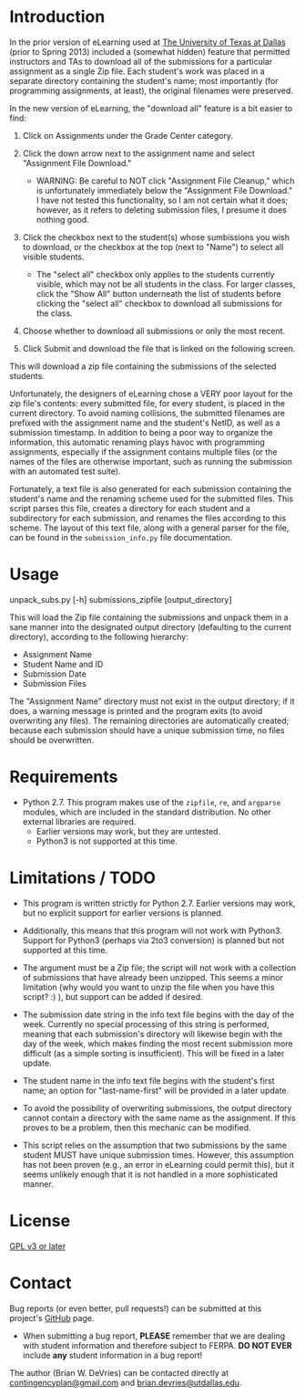 Introduction
============

In the prior version of eLearning used at [The University of Texas at
Dallas](http://www.utdallas.edu) (prior to Spring 2013) included a (somewhat
hidden) feature that permitted instructors and TAs to download all of the
submissions for a particular assignment as a single Zip file. Each student's
work was placed in a separate directory containing the student's name; most
importantly (for programming assignments, at least), the original filenames
were preserved.

In the new version of eLearning, the "download all" feature is a bit easier
to find:
 1.  Click on Assignments under the Grade Center category.

 2.  Click the down arrow next to the assignment name and select "Assignment
     File Download."
      *  WARNING: Be careful to NOT click "Assignment File Cleanup," which
         is unfortunately immediately below the "Assignment File Download."
         I have not tested this functionality, so I am not certain what it
         does; however, as it refers to deleting submission files, I presume
         it does nothing good.

 3.  Click the checkbox next to the student(s) whose sumbissions you wish to
     download, or the checkbox at the top (next to "Name") to select all
     visible students.
      *  The "select all" checkbox only applies to the students currently
         visible, which may not be all students in the class. For larger
         classes, click the "Show All" button underneath the list of
         students before clicking the "select all" checkbox to download all
         submissions for the class.

 4.  Choose whether to download all submissions or only the most recent.

 5.  Click Submit and download the file that is linked on the following
     screen.


This will download a zip file containing the submissions of the selected
students. 

Unfortunately, the designers of eLearning chose a VERY poor layout for the zip
file's contents: every submitted file, for every student, is placed in the
current directory. To avoid naming collisions, the submitted filenames are
prefixed with the assignment name and the student's NetID, as well as a
submission timestamp. In addition to being a poor way to organize the
information, this automatic renaming plays havoc with programming assignments,
especially if the assignment contains multiple files (or the names of the
files are otherwise important, such as running the submission with an
automated test suite). 

Fortunately, a text file is also generated for each submission containing
the student's name and the renaming scheme used for the submitted files.
This script parses this file, creates a directory for each student and a
subdirectory for each submission, and renames the files according to this
scheme. The layout of this text file, along with a general parser for the
file, can be found in the `submission_info.py` file documentation.


Usage
=====

unpack_subs.py [-h] submissions_zipfile [output_directory]

This will load the Zip file containing the submissions and unpack them in a
sane manner into the designated output directory (defaulting to the current
directory), according to the following hierarchy:
 *  Assignment Name
 *  Student Name and ID
 *  Submission Date
 *  Submission Files

The "Assignment Name" directory must not exist in the output directory; if it
does, a warning message is printed and the program exits (to avoid overwriting
any files). The remaining directories are automatically created; because each
submission should have a unique submission time, no files should be
overwritten.


Requirements
============

 *  Python 2.7. This program makes use of the `zipfile`, `re`, and `argparse`
    modules, which are included in the standard distribution. No other
    external libraries are required.
     *  Earlier versions may work, but they are untested. 
     *  Python3 is not supported at this time.



Limitations / TODO
==================

 *  This program is written strictly for Python 2.7. Earlier versions may
    work, but no explicit support for earlier versions is planned.
 
 *  Additionally, this means that this program will not work with Python3.
    Support for Python3 (perhaps via 2to3 conversion) is planned but not
    supported at this time.

 *  The argument must be a Zip file; the script will not work with a
    collection of submissions that have already been unzipped. This seems a
    minor limitation (why would you want to unzip the file when you have this
    script? :) ), but support can be added if desired.

 *  The submission date string in the info text file begins with the day of the
    week. Currently no special processing of this string is performed, meaning
    that each submission's directory will likewise begin with the day of the
    week, which makes finding the most recent submission more difficult (as a
    simple sorting is insufficient). This will be fixed in a later update.

 *  The student name in the info text file begins with the student's first
    name; an option for "last-name-first" will be provided in a later update.

 *  To avoid the possibility of overwriting submissions, the output directory
    cannot contain a directory with the same name as the assignment. If this
    proves to be a problem, then this mechanic can be modified.

 *  This script relies on the assumption that two submissions by the same
    student MUST have unique submission times. However, this assumption has
    not been proven (e.g., an error in eLearning could permit this), but it
    seems unlikely enough that it is not handled in a more sophisticated
    manner.


License
=======

[GPL v3 or later](http://www.gnu.org/licenses/gpl.html)


Contact
=======

Bug reports (or even better, pull requests!) can be submitted at this
project's [GitHub](https://github.com/contingencyplan/grading_utilities) page.
 *  When submitting a bug report, **PLEASE** remember that we are dealing with
    student information and therefore subject to FERPA. **DO NOT EVER**
    include **any** student information in a bug report! 

The author (Brian W. DeVries) can be contacted directly at
<contingencyplan@gmail.com> and <brian.devries@utdallas.edu>.
